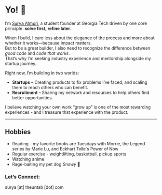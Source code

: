 # Yo! 👋

I’m [Surya Atmuri](https://www.linkedin.com/in/surya-atmuri/), a student founder at Georgia Tech driven by one core principle: **solve first, refine later**.  

When I build, I care less about the elegance of the process and more about whether it works—because impact matters.  
But to be a great builder, I also need to recognize the difference between *good code* and *code that works*.  
That’s why I’m seeking industry experience and mentorship alongside my startup journey.

Right now, I’m building in two worlds:  
- **Startups** – Creating products to fix problems I’ve faced, and scaling them to reach others who can benefit.  
- **Recruitment** – Sharing my network and resources to help others find better opportunities.  

I believe watching your own work “grow up” is one of the most rewarding experiences - and I treasure that experience with the product.

---

## Hobbies
- Reading - my favorite books are Tuesdays with Morrie, the Legend series by Marie Lu, and Eckhart Tolle's Power of Now
- Regular exercise - weightlifting, basketball, pickup sports
- Watching anime  
- Rage-baiting my pet dog *Snowy* 🐶  

### Let’s Connect:
surya [at] theuntab [dot] com
